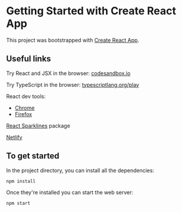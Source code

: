 # Getting Started with Create React App

This project was bootstrapped with [Create React App](https://github.com/facebook/create-react-app).

## Useful links

Try React and JSX in the browser: [codesandbox.io](https://codesandbox.io/)

Try TypeScript in the browser: [typescriptlang.org/play](https://www.typescriptlang.org/play)

React dev tools:

- [Chrome](https://chrome.google.com/webstore/detail/react-developer-tools/fmkadmapgofadopljbjfkapdkoienihi?hl=en)
- [Firefox](https://addons.mozilla.org/en-CA/firefox/addon/react-devtools/)

[React Sparklines](https://www.npmjs.com/package/react-sparklines) package

[Netlify](https://www.netlify.com)



## To get started

In the project directory, you can install all the dependencies:

```
npm install
```

Once they're installed you can start the web server:

```
npm start
```
